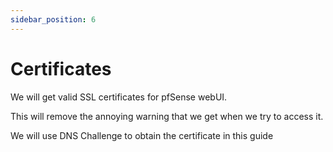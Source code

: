 ```yaml
---
sidebar_position: 6
---
```


# Certificates

We will get valid SSL certificates for pfSense webUI.

This will remove the annoying warning that we get when we try to access it.

We will use DNS Challenge to obtain the certificate in this guide
